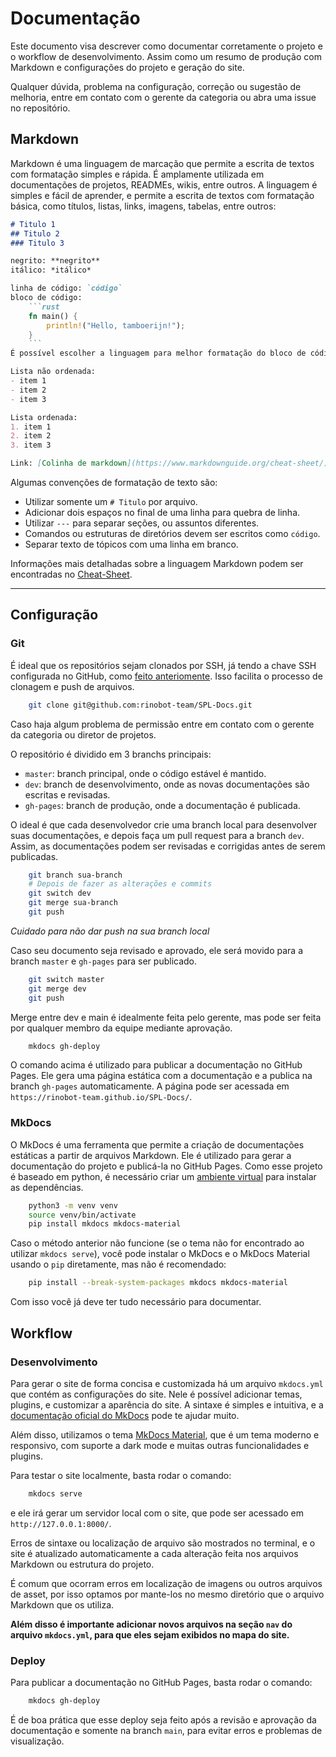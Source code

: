 # Documentação
Este documento visa descrever como documentar corretamente o projeto e o workflow de desenvolvimento. Assim como um resumo de produção com Markdown e configurações do projeto e geração do site.

Qualquer dúvida, problema na configuração, correção ou sugestão de melhoria, entre em contato com o gerente da categoria ou abra uma issue no repositório.

## Markdown
Markdown é uma linguagem de marcação que permite a escrita de textos com formatação simples e rápida. É amplamente utilizada em documentações de projetos, READMEs, wikis, entre outros. A linguagem é simples e fácil de aprender, e permite a escrita de textos com formatação básica, como títulos, listas, links, imagens, tabelas, entre outros:

```markdown
# Titulo 1
## Titulo 2
### Titulo 3

negrito: **negrito**
itálico: *itálico*

linha de código: `código`
bloco de código:
    ```rust
    fn main() {
        println!("Hello, tamboerijn!");
    }
    ```
É possível escolher a linguagem para melhor formatação do bloco de código.

Lista não ordenada:
- item 1
- item 2
- item 3

Lista ordenada:
1. item 1
2. item 2
3. item 3

Link: [Colinha de markdown](https://www.markdownguide.org/cheat-sheet/)
```
Algumas convenções de formatação de texto são:    

- Utilizar somente um `# Titulo` por arquivo.  
- Adicionar dois espaços no final de uma linha para quebra de linha.  
- Utilizar `---` para separar seções, ou assuntos diferentes.  
- Comandos ou estruturas de diretórios devem ser escritos como `código`.  
- Separar texto de tópicos com uma linha em branco.  


Informações mais detalhadas sobre a linguagem Markdown podem ser encontradas no [Cheat-Sheet](https://www.markdownguide.org/cheat-sheet/).  

---

## Configuração

### Git
É ideal que os repositórios sejam clonados por SSH, já tendo a chave SSH configurada no GitHub, como [feito anteriomente](config-git.md). Isso facilita o processo de clonagem e push de arquivos.

```bash
    git clone git@github.com:rinobot-team/SPL-Docs.git
```
Caso haja algum problema de permissão entre em contato com o gerente da categoria ou diretor de projetos.

O repositório é dividido em 3 branchs principais:
- `master`: branch principal, onde o código estável é mantido.  
- `dev`: branch de desenvolvimento, onde as novas documentações são escritas e revisadas.  
- `gh-pages`: branch de produção, onde a documentação é publicada.  

O ideal é que cada desenvolvedor crie uma branch local para desenvolver suas documentações, e depois faça um pull request para a branch `dev`. Assim, as documentações podem ser revisadas e corrigidas antes de serem publicadas.

```bash
    git branch sua-branch
    # Depois de fazer as alterações e commits
    git switch dev
    git merge sua-branch
    git push
```
*Cuidado para não dar push na sua branch local*

Caso seu documento seja revisado e aprovado, ele será movido para a branch `master` e `gh-pages` para ser publicado.

```bash
    git switch master
    git merge dev
    git push
```
Merge entre dev e main é idealmente feita pelo gerente, mas pode ser feita por qualquer membro da equipe mediante aprovação.

```bash
    mkdocs gh-deploy
```
O comando acima é utilizado para publicar a documentação no GitHub Pages. Ele gera uma página estática com a documentação e a publica na branch `gh-pages` automaticamente. A página pode ser acessada em `https://rinobot-team.github.io/SPL-Docs/`.

### MkDocs
O MkDocs é uma ferramenta que permite a criação de documentações estáticas a partir de arquivos Markdown. Ele é utilizado para gerar a documentação do projeto e publicá-la no GitHub Pages. Como esse projeto é baseado em python, é necessário criar um [ambiente virtual](https://docs.python.org/pt-br/3/library/venv.html) para instalar as dependências.

```bash
    python3 -m venv venv
    source venv/bin/activate
    pip install mkdocs mkdocs-material
```

Caso o método anterior não funcione (se o tema não for encontrado ao utilizar `mkdocs serve`), você pode instalar o MkDocs e o MkDocs Material usando o `pip` diretamente, mas não é recomendado:

```bash
    pip install --break-system-packages mkdocs mkdocs-material
```
Com isso você já deve ter tudo necessário para documentar.

## Workflow 

### Desenvolvimento
Para gerar o site de forma concisa e customizada há um arquivo `mkdocs.yml` que contém as configurações do site. Nele é possível adicionar temas, plugins, e customizar a aparência do site. A sintaxe é simples e intuitiva, e a [documentação oficial do MkDocs](https://www.mkdocs.org/) pode te ajudar muito.

Além disso, utilizamos o tema [MkDocs Material](https://squidfunk.github.io/mkdocs-material/), que é um tema moderno e responsivo, com suporte a dark mode e muitas outras funcionalidades e plugins.

Para testar o site localmente, basta rodar o comando:

```bash
    mkdocs serve
```
e ele irá gerar um servidor local com o site, que pode ser acessado em `http://127.0.0.1:8000/`.

Erros de sintaxe ou localização de arquivo são mostrados no terminal, e o site é atualizado automaticamente a cada alteração feita nos arquivos Markdown ou estrutura do projeto.

É comum que ocorram erros em localização de imagens ou outros arquivos de asset, por isso optamos por mante-los no mesmo diretório que o arquivo Markdown que os utiliza.

**Além disso é importante adicionar novos arquivos na seção `nav` do arquivo `mkdocs.yml`, para que eles sejam exibidos no mapa do site.**

### Deploy
Para publicar a documentação no GitHub Pages, basta rodar o comando:

```bash
    mkdocs gh-deploy
```
É de boa prática que esse deploy seja feito após a revisão e aprovação da documentação e somente na branch `main`, para evitar erros e problemas de visualização.